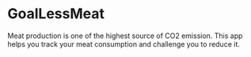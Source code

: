 # GoalLessMeat
Meat production is one of the highest source of CO2 emission. This app helps you track your meat consumption and challenge you to reduce it.
